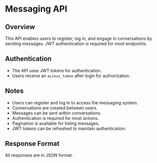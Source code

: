 # Messaging API

## Overview
This API enables users to register, log in, and engage in conversations by sending messages. JWT authentication is required for most endpoints.

## Authentication
- The API uses JWT tokens for authentication.
- Users receive an `access_token` after login for authorization.

## Notes
- Users can register and log in to access the messaging system.
- Conversations are created between users.
- Messages can be sent within conversations.
- Authentication is required for most actions.
- Pagination is available for listing messages.
- JWT tokens can be refreshed to maintain authentication.

## Response Format
All responses are in JSON format.

